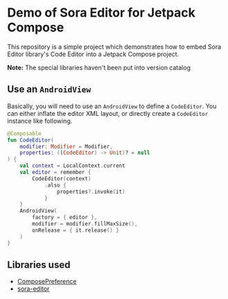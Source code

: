 # Demo of Sora Editor for Jetpack Compose

This repository is a simple project which demonstrates how to embed Sora Editor library's Code Editor into a Jetpack Compose project.

**Note:** The special libraries haven't been put into version catalog

## Use an `AndroidView`

Basically, you will need to use an `AndroidView` to define a `CodeEditor`. You can either inflate the editor XML layout, or directly create a `CodeEditor` instance like following.

```kotlin
@Composable
fun CodeEditor(
    modifier: Modifier = Modifier,
    properties: ((CodeEditor) -> Unit)? = null
) {
    val context = LocalContext.current
    val editor = remember {
        CodeEditor(context)
            .also {
                properties?.invoke(it)
            }
    }
    AndroidView(
        factory = { editor },
        modifier = modifier.fillMaxSize(),
        onRelease = { it.release() }
    )
}
```

## Libraries used

- [ComposePreference](https://github.com/zhanghai/ComposePreference)
- [sora-editor](https://github.com/Rosemoe/sora-editor)
